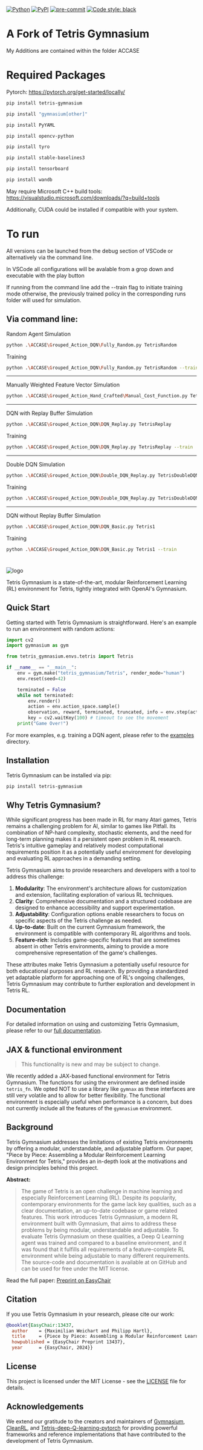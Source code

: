 [![Python](https://img.shields.io/pypi/pyversions/gymnasium.svg)](https://badge.fury.io/py/tetris-gymnasium)
[![PyPI](https://badge.fury.io/py/gymnasium.svg)](https://badge.fury.io/py/tetris-gymnasium)
[![pre-commit](https://img.shields.io/badge/pre--commit-enabled-brightgreen?logo=pre-commit&logoColor=white)](https://pre-commit.com/)
[![Code style: black](https://img.shields.io/badge/code%20style-black-000000.svg)](https://github.com/psf/black)

# A Fork of Tetris Gymnasium

My Additions are contained within the folder ACCASE

# Required Packages

Pytorch: https://pytorch.org/get-started/locally/

```bash
pip install tetris-gymnasium
```

```bash
pip install "gymnasium[other]"
```

```bash
pip install PyYAML
```

```bash
pip install opencv-python
```

```bash
pip install tyro 
```

```bash
pip install stable-baselines3
```

```bash
pip install tensorboard
```

```bash
pip install wandb
```

May require Microsoft C++ build tools: https://visualstudio.microsoft.com/downloads/?q=build+tools

Additionally, CUDA could be installed if compatible with your system.

# To run

All versions can be launched from the debug section of VSCode or alternatively via the command line. 

In VSCode all configurations will be avalable from a grop down and executable with the play button

If running from the command line add the --train flag to initiate training mode otherwise, the previously trained
policy in the corresponding runs folder will used for simulation.

Via command line:
-----------------------------------------
Random Agent
Simulation
```bash
python .\ACCASE\Grouped_Action_DQN\Fully_Random.py TetrisRandom
```
Training
```bash
python .\ACCASE\Grouped_Action_DQN\Fully_Random.py TetrisRandom --train
```
-----------------------------------------
Manually Weighted Feature Vector
Simulation
```bash
python .\ACCASE\Grouped_Action_Hand_Crafted\Manual_Cost_Function.py TetrisManualCost
```
-----------------------------------------
DQN with Replay Buffer
Simulation
```bash
python .\ACCASE\Grouped_Action_DQN\DQN_Replay.py TetrisReplay
```
Training
```bash
python .\ACCASE\Grouped_Action_DQN\DQN_Replay.py TetrisReplay --train
```
-----------------------------------------
Double DQN
Simulation
```bash
python .\ACCASE\Grouped_Action_DQN\Double_DQN_Replay.py TetrisDoubleDQN
```
Training
```bash
python .\ACCASE\Grouped_Action_DQN\Double_DQN_Replay.py TetrisDoubleDQN --train
```
-----------------------------------------
DQN without Replay Buffer
Simulation
```bash
python .\ACCASE\Grouped_Action_DQN\DQN_Basic.py Tetris1
```
Training
```bash
python .\ACCASE\Grouped_Action_DQN\DQN_Basic.py Tetris1 --train
```

#
![logo](https://raw.githubusercontent.com/Max-We/Tetris-Gymnasium/main/docs/_static/logo.png "Tetris Gymnasium")

Tetris Gymnasium is a state-of-the-art, modular Reinforcement Learning (RL) environment for Tetris, tightly integrated
with OpenAI's Gymnasium.

## Quick Start

Getting started with Tetris Gymnasium is straightforward. Here's an example to run an environment with random
actions:

```python
import cv2
import gymnasium as gym

from tetris_gymnasium.envs.tetris import Tetris

if __name__ == "__main__":
    env = gym.make("tetris_gymnasium/Tetris", render_mode="human")
    env.reset(seed=42)

    terminated = False
    while not terminated:
        env.render()
        action = env.action_space.sample()
        observation, reward, terminated, truncated, info = env.step(action)
        key = cv2.waitKey(100) # timeout to see the movement
    print("Game Over!")

```

For more examples, e.g. training a DQN agent, please refer to the [examples](examples) directory.

## Installation

Tetris Gymnasium can be installed via pip:

```bash
pip install tetris-gymnasium
```

## Why Tetris Gymnasium?

While significant progress has been made in RL for many Atari games, Tetris remains a challenging problem for AI, similar
to games like Pitfall. Its combination of NP-hard complexity, stochastic elements, and the need for long-term planning
makes it a persistent open problem in RL research. Tetris's intuitive gameplay and relatively modest computational
requirements position it as a potentially useful environment for developing and evaluating RL approaches in a demanding
setting.

Tetris Gymnasium aims to provide researchers and developers with a tool to address this challenge:

1. **Modularity**: The environment's architecture allows for customization and extension, facilitating exploration of
   various RL techniques.
2. **Clarity**: Comprehensive documentation and a structured codebase are designed to enhance accessibility and support
   experimentation.
3. **Adjustability**: Configuration options enable researchers to focus on specific aspects of the Tetris challenge as
   needed.
4. **Up-to-date**: Built on the current Gymnasium framework, the environment is compatible with contemporary RL
   algorithms and tools.
5. **Feature-rich**: Includes game-specific features that are sometimes absent in other Tetris environments, aiming to
   provide a more comprehensive representation of the game's challenges.

These attributes make Tetris Gymnasium a potentially useful resource for both educational purposes and RL research. By
providing a standardized yet adaptable platform for approaching one of RL's ongoing challenges, Tetris Gymnasium may
contribute to further exploration and development in Tetris RL.

## Documentation

For detailed information on using and customizing Tetris Gymnasium, please refer to
our [full documentation](https://max-we.github.io/Tetris-Gymnasium/).

## JAX & functional environment

> This functionality is new and may be subject to change.

We recently added a JAX-based functional environment for Tetris Gymnasium. The functions for using the environment are
defined inside `tetris_fn`. We opted NOT to use a library like `gymnax` as these interfaces are still very volatile and
to allow for better flexibility. The functional environment is especially useful when performance is a concern, but does
not currently include all the features of the `gymnasium` environment.

## Background

Tetris Gymnasium addresses the limitations of existing Tetris environments by offering a modular, understandable, and
adjustable platform. Our paper, "Piece by Piece: Assembling a Modular Reinforcement Learning Environment for Tetris,"
provides an in-depth look at the motivations and design principles behind this project.

**Abstract:**

> The game of Tetris is an open challenge in machine learning and especially Reinforcement Learning (RL). Despite its
> popularity, contemporary environments for the game lack key qualities, such as a clear documentation, an up-to-date
> codebase or game related features. This work introduces Tetris Gymnasium, a modern RL environment built with
> Gymnasium,
> that aims to address these problems by being modular, understandable and adjustable. To evaluate Tetris Gymnasium on
> these qualities, a Deep Q Learning agent was trained and compared to a baseline environment, and it was found that it
> fulfills all requirements of a feature-complete RL environment while being adjustable to many different requirements.
> The source-code and documentation is available at on GitHub and can be used for free under the MIT license.

Read the full paper: [Preprint on EasyChair](https://easychair.org/publications/preprint/154Q)

## Citation

If you use Tetris Gymnasium in your research, please cite our work:

```bibtex
@booklet{EasyChair:13437,
  author    = {Maximilian Weichart and Philipp Hartl},
  title     = {Piece by Piece: Assembling a Modular Reinforcement Learning Environment for Tetris},
  howpublished = {EasyChair Preprint 13437},
  year      = {EasyChair, 2024}}
```

## License

This project is licensed under the MIT License - see the [LICENSE](LICENSE) file for details.

## Acknowledgements

We extend our gratitude to the creators and maintainers
of [Gymnasium](https://github.com/Farama-Foundation/Gymnasium), [CleanRL](https://github.com/vwxyzjn/cleanrl),
and [Tetris-deep-Q-learning-pytorch](https://github.com/uvipen/Tetris-deep-Q-learning-pytorch) for providing powerful
frameworks and reference implementations that have contributed to the development of Tetris Gymnasium.
